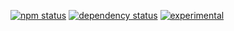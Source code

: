 [![npm status](http://img.shields.io/npm/v/task-queue.svg)](https://www.npmjs.org/package/task-queue)
[![dependency status](https://david-dm.org/skywalkerd/task-queue.svg)](https://david-dm.org/skywalkerd/task-queue)
[![experimental](http://img.shields.io/badge/stability-experimental-DD5F0A.svg)](http://nodejs.org/api/documentation.html#documentation_stability_index)
